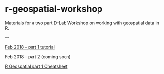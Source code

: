 # r-geospatial-workshop

Materials for a two part D-Lab Workshop on working with geospatial data in R.

--

[Feb 2018 - part 1 tutorial](r-geospatial-workshop-feb2018-pt1.html)

Feb 2018 - part 2 (coming soon)

[R Geospatial part 1 Cheatsheet](r-geospatial-cheatsheet.html)


